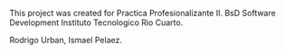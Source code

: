 This project was created for Practica Profesionalizante II. BsD Software Development Instituto Tecnologico Rio Cuarto.

Rodrigo Urban, Ismael Pelaez.